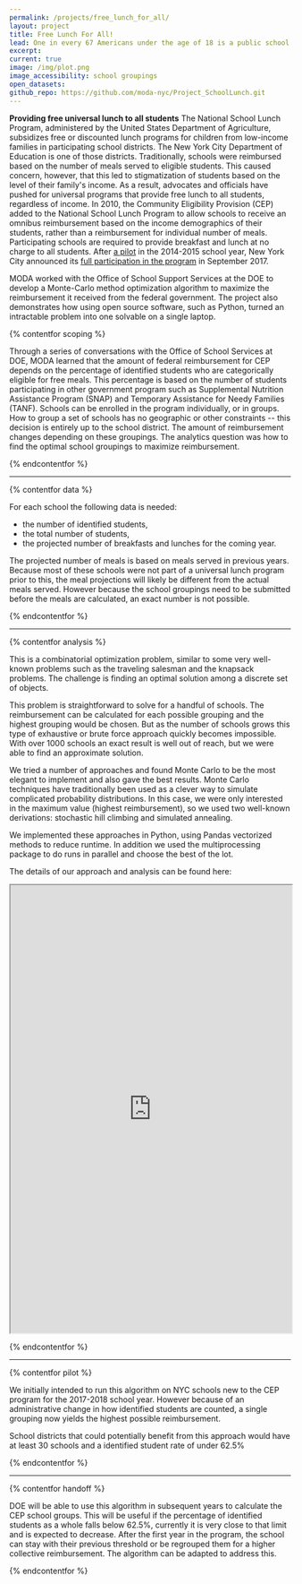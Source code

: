 ```yaml
---
permalink: /projects/free_lunch_for_all/
layout: project
title: Free Lunch For All!
lead: One in every 67 Americans under the age of 18 is a public school student in New York City. MODA partnered with the Department of Education to help its Office of School Support Services deliver free lunch to them all.
excerpt:
current: true
image: /img/plot.png
image_accessibility: school groupings
open_datasets:
github_repo: https://github.com/moda-nyc/Project_SchoolLunch.git
---
```

**Providing free universal lunch to all students**
The National School Lunch Program, administered by the United States Department of Agriculture, subsidizes free or discounted lunch programs for children from low-income families in participating school districts. The New York City Department of Education is one of those districts. Traditionally, schools were reimbursed based on the number of meals served to eligible students. This caused concern, however, that this led to stigmatization of students based on the level of their family's income. As a result, advocates and officials have pushed for universal programs that provide free lunch to all students, regardless of income. 
In 2010, the Community Eligibility Provision (CEP) added to the National School Lunch Program to allow schools to receive an omnibus reimbursement based on the income demographics of their students, rather than a reimbursement for individual number of meals. Participating schools are required to provide breakfast and lunch at no charge to all students. After [a pilot](http://www.ibo.nyc.ny.us/iboreports/if-no-student-pays-cost-to-provide-free-lunch-for-all-of-new-york-citys-elementary-school-students.html) in the 2014-2015 school year, New York City announced its [full participation in the program](https://www.nytimes.com/2017/09/06/nyregion/free-lunch-new-york-city-schools.html) in September 2017.

MODA worked with the Office of School Support Services at the DOE to develop a Monte-Carlo method optimization algorithm to maximize the reimbursement it received from the federal government.  The project also demonstrates how using open source software, such as Python, turned an intractable problem into one solvable on a single laptop.

{% contentfor scoping %}

Through a series of conversations with the Office of School Services at DOE, MODA learned that the amount of federal reimbursement for CEP depends on the percentage of identified students who are categorically eligible for free meals. This percentage is based on the number of students participating in other government program such as Supplemental Nutrition Assistance Program (SNAP) and Temporary Assistance for Needy Families (TANF). Schools can be enrolled in the program individually, or in groups. How to group a set of schools has no geographic or other constraints -- this decision is entirely up to the school district. The amount of reimbursement changes depending on these groupings. The analytics question was how to find the optimal school groupings to maximize reimbursement.

{% endcontentfor %}

------------

{% contentfor data %}

For each school the following data is needed:
* the number of identified students,
* the total number of students, 
* the projected number of breakfasts and lunches for the coming year.

The projected number of meals is based on meals served in previous years. Because most of these schools were not part of a universal lunch program prior to this, the meal projections will likely be different from the actual meals served. However because the school groupings need to be submitted before the meals are calculated, an exact number is not possible.

{% endcontentfor %}

------------

{% contentfor analysis %}

This is a combinatorial optimization problem, similar to some very well-known problems such as the traveling salesman and the knapsack problems. The challenge is finding an optimal solution among a discrete set of objects.

This problem is straightforward to solve for a handful of schools. The reimbursement can be calculated for each possible grouping and the highest grouping would be chosen. But as the number of schools grows this type of exhaustive or brute force approach quickly becomes impossible. With over 1000 schools an exact result is well out of reach, but we were able to find an approximate solution. 

We tried a number of approaches and found Monte Carlo to be the most elegant to implement and also gave the best results. Monte Carlo techniques have traditionally been used as a clever way to simulate complicated probability distributions. In this case, we were only interested in the maximum value (highest reimbursement), so we used two well-known derivations: stochastic hill climbing and simulated annealing.

We implemented these approaches in Python, using Pandas vectorized methods to reduce runtime. In addition we used the multiprocessing package to do runs in parallel and choose the best of the lot.

The details of our approach and analysis can be found here:

<div class="cell large-8" id="page-content">
<iframe src="https://nbviewer.jupyter.org/github/MODA-NYC/Project_SchoolLunch/blob/master/FreeLunch-MonteCarlo.ipynb" width="100%" height="800" scrolling="yes"></iframe>
</div>

{% endcontentfor %}

------------

{% contentfor pilot %}

We initially intended to run this algorithm on NYC schools new to the CEP program for the 2017-2018 school year. However because of an administrative change in how identified students are counted, a single grouping now yields the highest possible reimbursement. 

School districts that could potentially benefit from this approach would have at least 30 schools and a identified student rate of under 62.5% 

{% endcontentfor %}

------------

{% contentfor handoff %}

DOE will be able to use this algorithm in subsequent years to calculate the CEP school groups. This will be useful if the percentage of identified students as a whole falls below 62.5%, currently it is very close to that limit and is expected to decrease. After the first year in the program, the school can stay with their previous threshold or be regrouped them for a higher collective reimbursement. The algorithm can be adapted to address this.

{% endcontentfor %}


